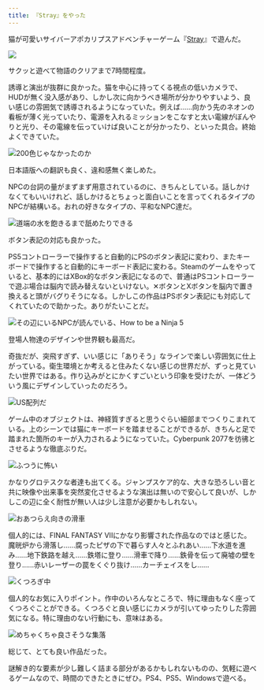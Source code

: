 ```yaml
---
title: 『Stray』をやった
---
```

猫が可愛いサイバーアポカリプスアドベンチャーゲーム『[Stray](https://store.steampowered.com/app/1332010/Stray/?l=japanese)』で遊んだ。

![](https://lh4.googleusercontent.com/aRUzMO0JNTazFxF2RGCR9ksV-DqLLA5JXuEpFMsI1_lwabRsV1xR2_z1F5_JojplB3EcyZ6WrP-w35W73rVKz_dUioMlLGDxVTJ3Jo4Zrbsz9c016BU0wfSDnS_SDn1K097Az7XHyrMZiVbuDSWgHU4)

サクッと遊べて物語のクリアまで7時間程度。

誘導と演出が抜群に良かった。猫を中心に持ってくる視点の低いカメラで、HUDが無く没入感があり、しかし次に向かうべき場所が分かりやすいよう、良い感じの雰囲気で誘導されるようになっていた。例えば……向かう先のネオンの看板が薄く光っていたり、電源を入れるミッションをこなすと太い電線がぼんやりと光り、その電線を伝っていけば良いことが分かったり、といった具合。終始よくできていた。

![](https://lh5.googleusercontent.com/tn3h2xJhxQdr_wZTaKHR4b-Ux0dLo5268zib11hPo0hb5u7MPrNDDgxEEPgV-lmgR8zC1MoHeb3IDu_S9X3AgN_ljSGz-B2WAl0QXU8OVugJyDMragXhTdEiM0ck_vloGp8j7WPgiXo7UsnIMFUhHn8 "200色じゃなかったのか")

日本語版への翻訳も良く、違和感無く楽しめた。

NPCの台詞の量がまずまず用意されているのに、きちんとしている。話しかけなくてもいいけれど、話しかけるとちょっと面白いことを言ってくれるタイプのNPCが結構いる。おれの好きなタイプの、平和なNPC達だ。

![](https://lh3.googleusercontent.com/XWbrYi560N4bfkY5YkcoKtDu_tSxtC38hr7VChCUWzWaExQDGTpxrAqQVOJ_iX8pwLCcdcSm4hXPfYxD8lz6PqV4LtyabhjLMoXyF-lqqIXW5V6MgiNmWD4_w1FiwgO_U6yRIzwHwFLLNO4AGfqYoi4 "道端の水を飽きるまで舐めたりできる")

ボタン表記の対応も良かった。

PS5コントローラーで操作すると自動的にPSのボタン表記に変わり、またキーボードで操作すると自動的にキーボード表記に変わる。Steamのゲームをやっていると、基本的にはXBox的なボタン表記になるので、普通はPSコントローラーで遊ぶ場合は脳内で読み替えないといけない。✕ボタンとXボタンを脳内で置き換えると頭がバグりそうになる。しかしこの作品はPSボタン表記にも対応してくれていたので助かった。ありがたいことだ。

![](https://lh5.googleusercontent.com/30-pLISU5PswrQ5h_58BJF3OHKEpuGXpBQVMtJ4YKaFAy1gujGtqCt7vXoURHkUyX_5x0op33SWB-ObhCPIeqrnJ6cBfuGMhnsrkkwFsWtFb23rkBCYKRMwRP-NzUzRpi1ujnBDcx12Y-irSQ39YthE "その辺にいるNPCが読んでいる、How to be a Ninja 5")

登場人物達のデザインや世界観も最高だ。

奇抜だが、突飛すぎず、いい感じに「ありそう」なラインで楽しい雰囲気に仕上がっている。衛生環境とか考えると住みたくない感じの世界だが、ずっと見ていたい世界ではある。作り込みがとにかくすごいという印象を受けたが、一体どういう風にデザインしていったのだろう。

![](https://lh4.googleusercontent.com/7GRMjtOJmx4lfXg8_Dgwsk3QtTliUiNx6Rl0KziU-aqHrQ5rJl0M4CLfLPRZg4-57fY8_S9D0RFTH_jk3SK1vthCfjCrBtiicdxuG9P0F-qtKtiZA81Y_t0t-DsOCpY6BahVKLSQI63A0ylMsAK5jjc "US配列だ")

ゲーム中のオブジェクトは、神経質すぎると思うぐらい細部までつくりこまれている。上のシーンでは猫にキーボードを踏ませることができるが、きちんと足で踏まれた箇所のキーが入力されるようになっていた。Cyberpunk 2077を彷彿とさせるような徹底ぶりだ。

![](https://lh6.googleusercontent.com/BP0wsd18ou-N3W5GImRA3VU1ORkBYPWojN9vjq9BgKCq-Z8lwlRfYyfn-pHFxEKvavINbZrMBkKKgBiwkzvt8SqQnM_8O5yryLWBt2r13kun7JfCua_7gt5v7FChto9zTiMdygvJLpS1KnOuRPpqO-I "ふつうに怖い")

かなりグロテスクな者達も出てくる。ジャンプスケア的な、大きな恐ろしい音と共に映像や出来事を突然変化させるような演出は無いので安心して良いが、しかしこの辺に全く耐性が無い人は少し注意が必要かもしれない。

![](https://lh6.googleusercontent.com/_XiWvJSl8NJ04HXnbLBsRU22dDSEf3n1B7-y7EFnqjnDxdzNQIt9dDmL9LCbYk22Lxq-165vsa1xaBljU6M7k7EHEyvg2EYDnmKckCo74g9fGU9n6Fnjib6gMY66x0jQN6LhkfxjXx9PHhdfmvAOxSw "おあつらえ向きの滑車")

個人的には、FINAL FANTASY VIIにかなり影響された作品なのではと感じた。魔晄炉から滑落し……腐ったピザの下で暮らす人々とふれあい……下水道を進み……地下鉄路を越え……鉄塔に登り……滑車で降り……鉄骨を伝って廃墟の壁を登り……赤いレーザーの罠をくぐり抜け……カーチェイスをし……

![](https://lh5.googleusercontent.com/qjSwdm0xw9UHC33yn_Y0owpbUY-GhN1BOWLU8wkW_Yo9zssdMaVI0wV3YC05rsK91bPXzqKaiJxxf2oKivDdromxtT5wpcoNv79wTTngACPvCbHFbibCJtM5fJxJA62_5Uss65cjEZlg7nvJ8zE4fgM "くつろぎ中")

個人的なお気に入りポイント。作中のいろんなところで、特に理由もなく座ってくつろぐことができる。くつろぐと良い感じにカメラが引いてゆったりした雰囲気になる。特に理由のない行動にも、意味はある。

![](https://lh6.googleusercontent.com/sJpRbbqSpuLn6oVcjWueitX9Qq2EoQC7hzEu8xK8tSS7gEflSN-xaNjxSTr_z2Wz2VIO72opcjj2xSoDfZfI62PQQkTtOpSuWmt04KZfvRLaG-mo2PK9cVc7QUMPMmrOQYRj9ucCizRJYoFcQcODYKw "めちゃくちゃ良さそうな集落")

総じて、とても良い作品だった。

謎解き的な要素が少し難しく詰まる部分があるかもしれないものの、気軽に遊べるゲームなので、時間のできたときにぜひ。PS4、PS5、Windowsで遊べる。
